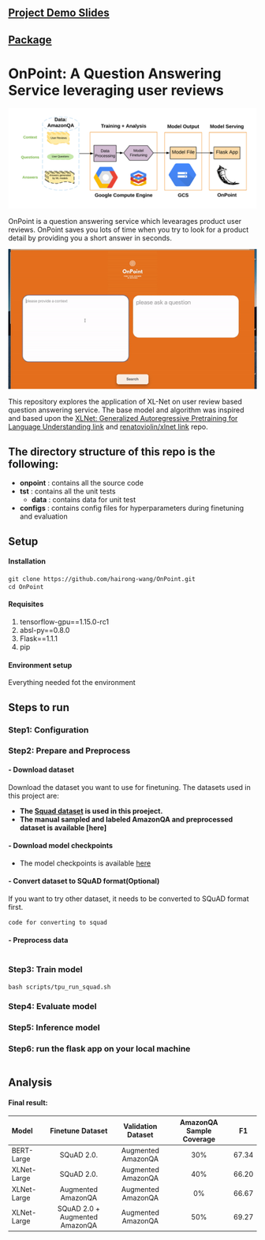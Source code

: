## [Project Demo Slides](https://docs.google.com/presentation/d/16pl_ZvUmtmWsFKmMWbTw3GtJ1R5X2A84t0INaWZ02Ek/edit#slide=id.g63c4d69c00_0_222)
## [Package](https://pypi.org/project/onpoint/)

# OnPoint: A Question Answering Service leveraging user reviews
![image of pipline](https://github.com/hairong-wang/OnPoint/blob/master/onpoint/static/img/pipeline.png)

OnPoint is a question answering service which levearages product user reviews. OnPoint saves you lots of time when you try to look for a product detail by providing you a short answer in seconds.

<p align="center">
<img src="https://github.com/hairong-wang/OnPoint/blob/master/onpoint/static/img/demo-gif.gif">
</p>

This repository explores the application of XL-Net on user review based question answering service. The base model and algorithm was inspired and based upon the [XLNet: Generalized Autoregressive Pretraining for Language Understanding link](https://github.com/zihangdai/xlnet) and [renatoviolin/xlnet link](https://github.com/renatoviolin/xlnet) repo.

## The directory structure of this repo is the following:
- **onpoint** : contains all the source code
- **tst** : contains all the unit tests
  - **data** : contains data for unit test
- **configs** : contains config files for hyperparameters during finetuning and evaluation

## Setup

#### Installation
```
git clone https://github.com/hairong-wang/OnPoint.git
cd OnPoint
```
#### Requisites
1. tensorflow-gpu==1.15.0-rc1
2. absl-py==0.8.0
3. Flask==1.1.1
4. pip

#### Environment setup
Everything needed fot the environment

## Steps to run

### Step1: Configuration

### Step2: Prepare and Preprocess
#### - Download dataset
Download the dataset you want to use for finetuning.
The datasets used in this project are:
- **The [Squad dataset](https://rajpurkar.github.io/SQuAD-explorer/) is used in this proeject.**
- **The manual sampled and labeled AmazonQA and preprocessed dataset is available [here]**

#### - Download model checkpoints
- The model checkpoints is available [here]()

#### - Convert dataset to SQuAD format(Optional)
If you want to try other dataset, it needs to be converted to SQuAD format first.
```
code for converting to squad
```
#### - Preprocess data
```
```
### Step3: Train model
```
bash scripts/tpu_run_squad.sh
```

### Step4: Evaluate model

### Step5: Inference model

### Step6: run the flask app on your local machine
```

```

## Analysis

#### Final result:

| Model       |Finetune Dataset| Validation Dataset |AmazonQA Sample Coverage| F1|
| :---        |:---:            |:---:               |:---:                  |:---:|
| BERT-Large  |SQuAD 2.0.       |Augmented AmazonQA | 30%                    | 67.34|
| XLNet-Large |SQuAD 2.0.       | Augmented AmazonQA | 40%                   | 66.20|
| XLNet-Large |Augmented AmazonQA|Augmented AmazonQA | 0%                    | 66.67|
| XLNet-Large |SQuAD 2.0 + Augmented AmazonQA|Augmented AmazonQA| 50%        | 69.27|




